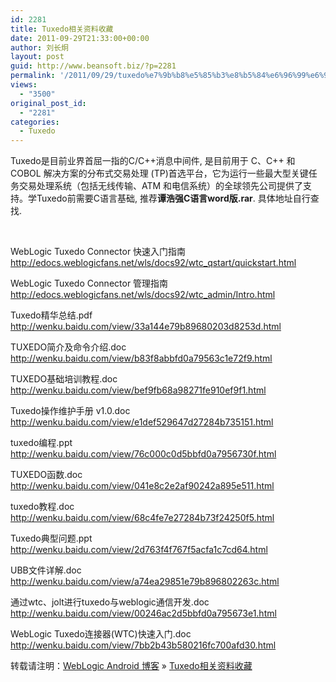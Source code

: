 ```yaml
---
id: 2281
title: Tuxedo相关资料收藏
date: 2011-09-29T21:33:00+00:00
author: 刘长炯
layout: post
guid: http://www.beansoft.biz/?p=2281
permalink: '/2011/09/29/tuxedo%e7%9b%b8%e5%85%b3%e8%b5%84%e6%96%99%e6%94%b6%e8%97%8f/'
views:
  - "3500"
original_post_id:
  - "2281"
categories:
  - Tuxedo
---
```

</p> 

Tuxedo是目前业界首屈一指的C/C++消息中间件, 是目前用于 C、C++ 和 COBOL 解决方案的分布式交易处理 (TP)首选平台，它为运行一些最大型关键任务交易处理系统（包括无线传输、ATM 和电信系统）的全球领先公司提供了支持。学Tuxedo前需要C语言基础, 推荐**谭浩强C语言word版.rar**. 具体地址自行查找.

&#160;

WebLogic Tuxedo Connector 快速入门指南 <http://edocs.weblogicfans.net/wls/docs92/wtc_qstart/quickstart.html>

WebLogic Tuxedo Connector 管理指南 <http://edocs.weblogicfans.net/wls/docs92/wtc_admin/Intro.html>

Tuxedo精华总结.pdf <http://wenku.baidu.com/view/33a144e79b89680203d8253d.html>

TUXEDO简介及命令介绍.doc <http://wenku.baidu.com/view/b83f8abbfd0a79563c1e72f9.html> 

TUXEDO基础培训教程.doc <http://wenku.baidu.com/view/bef9fb68a98271fe910ef9f1.html>

Tuxedo操作维护手册 v1.0.doc <http://wenku.baidu.com/view/e1def529647d27284b735151.html>

tuxedo编程.ppt <http://wenku.baidu.com/view/76c000c0d5bbfd0a7956730f.html>

TUXEDO函数.doc <http://wenku.baidu.com/view/041e8c2e2af90242a895e511.html>

tuxedo教程.doc <http://wenku.baidu.com/view/68c4fe7e27284b73f24250f5.html>

Tuxedo典型问题.ppt <http://wenku.baidu.com/view/2d763f4f767f5acfa1c7cd64.html>

UBB文件详解.doc <http://wenku.baidu.com/view/a74ea29851e79b896802263c.html>

通过wtc、jolt进行tuxedo与weblogic通信开发.doc <http://wenku.baidu.com/view/00246ac2d5bbfd0a795673e1.html>

WebLogic Tuxedo连接器(WTC)快速入门.doc <http://wenku.baidu.com/view/7bb2b43b580216fc700afd30.html>

转载请注明：[WebLogic Android 博客](http://www.beansoft.biz) &raquo; [Tuxedo相关资料收藏](http://www.beansoft.biz/2011/09/29/tuxedo%e7%9b%b8%e5%85%b3%e8%b5%84%e6%96%99%e6%94%b6%e8%97%8f/)